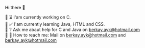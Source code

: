 Hi there :wave:

:small_orange_diamond: :hourglass: I'am currently working on C. <br>
:small_orange_diamond: :white_check_mark: I'am currently learning Java, HTML and CSS. <br>
:small_orange_diamond: ❔ Ask me abaut help for C and Java on berkay.ayk@hotmail.com <br>
:small_orange_diamond: :e-mail: How to reach me: Mail on berkay.ayk@hotmail.com and berkay_ayk@hotmail.com <br>
